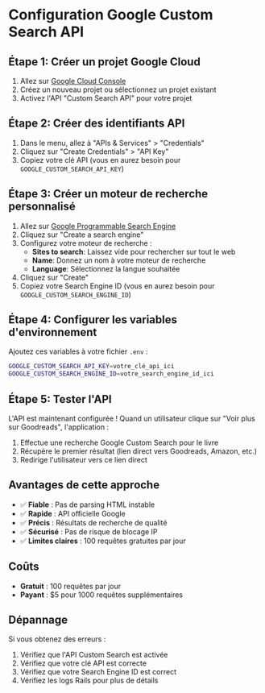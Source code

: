 # Configuration Google Custom Search API

## Étape 1: Créer un projet Google Cloud

1. Allez sur [Google Cloud Console](https://console.cloud.google.com/)
2. Créez un nouveau projet ou sélectionnez un projet existant
3. Activez l'API "Custom Search API" pour votre projet

## Étape 2: Créer des identifiants API

1. Dans le menu, allez à "APIs & Services" > "Credentials"
2. Cliquez sur "Create Credentials" > "API Key"
3. Copiez votre clé API (vous en aurez besoin pour `GOOGLE_CUSTOM_SEARCH_API_KEY`)

## Étape 3: Créer un moteur de recherche personnalisé

1. Allez sur [Google Programmable Search Engine](https://programmablesearchengine.google.com/)
2. Cliquez sur "Create a search engine"
3. Configurez votre moteur de recherche :
   - **Sites to search**: Laissez vide pour rechercher sur tout le web
   - **Name**: Donnez un nom à votre moteur de recherche
   - **Language**: Sélectionnez la langue souhaitée
4. Cliquez sur "Create"
5. Copiez votre Search Engine ID (vous en aurez besoin pour `GOOGLE_CUSTOM_SEARCH_ENGINE_ID`)

## Étape 4: Configurer les variables d'environnement

Ajoutez ces variables à votre fichier `.env` :

```bash
GOOGLE_CUSTOM_SEARCH_API_KEY=votre_clé_api_ici
GOOGLE_CUSTOM_SEARCH_ENGINE_ID=votre_search_engine_id_ici
```

## Étape 5: Tester l'API

L'API est maintenant configurée ! Quand un utilisateur clique sur "Voir plus sur Goodreads", l'application :

1. Effectue une recherche Google Custom Search pour le livre
2. Récupère le premier résultat (lien direct vers Goodreads, Amazon, etc.)
3. Redirige l'utilisateur vers ce lien direct

## Avantages de cette approche

- ✅ **Fiable** : Pas de parsing HTML instable
- ✅ **Rapide** : API officielle Google
- ✅ **Précis** : Résultats de recherche de qualité
- ✅ **Sécurisé** : Pas de risque de blocage IP
- ✅ **Limites claires** : 100 requêtes gratuites par jour

## Coûts

- **Gratuit** : 100 requêtes par jour
- **Payant** : $5 pour 1000 requêtes supplémentaires

## Dépannage

Si vous obtenez des erreurs :
1. Vérifiez que l'API Custom Search est activée
2. Vérifiez que votre clé API est correcte
3. Vérifiez que votre Search Engine ID est correct
4. Vérifiez les logs Rails pour plus de détails

